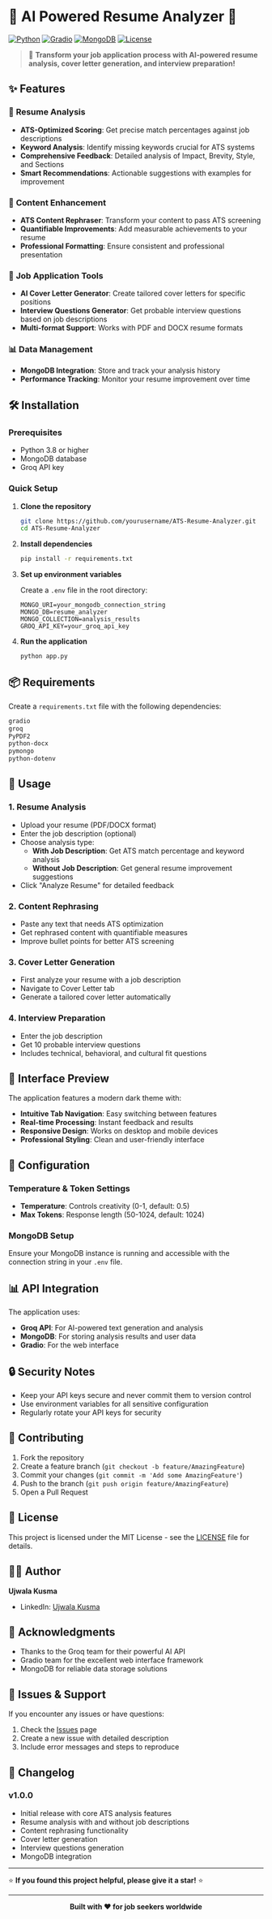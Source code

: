 # 📄 AI Powered Resume Analyzer 📄

[![Python](https://img.shields.io/badge/Python-3.8+-blue.svg)](https://www.python.org/downloads/)
[![Gradio](https://img.shields.io/badge/Gradio-Latest-orange.svg)](https://gradio.app/)
[![MongoDB](https://img.shields.io/badge/MongoDB-Database-green.svg)](https://www.mongodb.com/)
[![License](https://img.shields.io/badge/License-MIT-yellow.svg)](LICENSE)

> 🚀 **Transform your job application process with AI-powered resume analysis, cover letter generation, and interview preparation!**

## ✨ Features

### 🎯 **Resume Analysis**
- **ATS-Optimized Scoring**: Get precise match percentages against job descriptions
- **Keyword Analysis**: Identify missing keywords crucial for ATS systems
- **Comprehensive Feedback**: Detailed analysis of Impact, Brevity, Style, and Sections
- **Smart Recommendations**: Actionable suggestions with examples for improvement

### 📝 **Content Enhancement**
- **ATS Content Rephraser**: Transform your content to pass ATS screening
- **Quantifiable Improvements**: Add measurable achievements to your resume
- **Professional Formatting**: Ensure consistent and professional presentation

### 💼 **Job Application Tools**
- **AI Cover Letter Generator**: Create tailored cover letters for specific positions
- **Interview Questions Generator**: Get probable interview questions based on job descriptions
- **Multi-format Support**: Works with PDF and DOCX resume formats

### 📊 **Data Management**
- **MongoDB Integration**: Store and track your analysis history
- **Performance Tracking**: Monitor your resume improvement over time

## 🛠️ Installation

### Prerequisites
- Python 3.8 or higher
- MongoDB database
- Groq API key

### Quick Setup

1. **Clone the repository**
   ```bash
   git clone https://github.com/yourusername/ATS-Resume-Analyzer.git
   cd ATS-Resume-Analyzer
   ```

2. **Install dependencies**
   ```bash
   pip install -r requirements.txt
   ```

3. **Set up environment variables**
   
   Create a `.env` file in the root directory:
   ```env
   MONGO_URI=your_mongodb_connection_string
   MONGO_DB=resume_analyzer
   MONGO_COLLECTION=analysis_results
   GROQ_API_KEY=your_groq_api_key
   ```

4. **Run the application**
   ```bash
   python app.py
   ```

## 📦 Requirements

Create a `requirements.txt` file with the following dependencies:

```txt
gradio
groq
PyPDF2
python-docx
pymongo
python-dotenv
```

## 🚀 Usage

### 1. Resume Analysis
- Upload your resume (PDF/DOCX format)
- Enter the job description (optional)
- Choose analysis type:
  - **With Job Description**: Get ATS match percentage and keyword analysis
  - **Without Job Description**: Get general resume improvement suggestions
- Click "Analyze Resume" for detailed feedback

### 2. Content Rephrasing
- Paste any text that needs ATS optimization
- Get rephrased content with quantifiable measures
- Improve bullet points for better ATS screening

### 3. Cover Letter Generation
- First analyze your resume with a job description
- Navigate to Cover Letter tab
- Generate a tailored cover letter automatically

### 4. Interview Preparation
- Enter the job description
- Get 10 probable interview questions
- Includes technical, behavioral, and cultural fit questions

## 🎨 Interface Preview

The application features a modern dark theme with:
- **Intuitive Tab Navigation**: Easy switching between features
- **Real-time Processing**: Instant feedback and results
- **Responsive Design**: Works on desktop and mobile devices
- **Professional Styling**: Clean and user-friendly interface

## 🔧 Configuration

### Temperature & Token Settings
- **Temperature**: Controls creativity (0-1, default: 0.5)
- **Max Tokens**: Response length (50-1024, default: 1024)

### MongoDB Setup
Ensure your MongoDB instance is running and accessible with the connection string in your `.env` file.

## 📊 API Integration

The application uses:
- **Groq API**: For AI-powered text generation and analysis
- **MongoDB**: For storing analysis results and user data
- **Gradio**: For the web interface

## 🔒 Security Notes

- Keep your API keys secure and never commit them to version control
- Use environment variables for all sensitive configuration
- Regularly rotate your API keys for security

## 🤝 Contributing

1. Fork the repository
2. Create a feature branch (`git checkout -b feature/AmazingFeature`)
3. Commit your changes (`git commit -m 'Add some AmazingFeature'`)
4. Push to the branch (`git push origin feature/AmazingFeature`)
5. Open a Pull Request

## 📝 License

This project is licensed under the MIT License - see the [LICENSE](LICENSE) file for details.

## 👨‍💻 Author

**Ujwala Kusma**
- LinkedIn: [Ujwala Kusma](https://www.linkedin.com/in/ujwala-kusma-77748a246/)

## 🙏 Acknowledgments

- Thanks to the Groq team for their powerful AI API
- Gradio team for the excellent web interface framework
- MongoDB for reliable data storage solutions

## 🐛 Issues & Support

If you encounter any issues or have questions:
1. Check the [Issues](https://github.com/U0426jwala/ATS-Resume-Analyzer/issues) page
2. Create a new issue with detailed description
3. Include error messages and steps to reproduce

## 🔄 Changelog

### v1.0.0
- Initial release with core ATS analysis features
- Resume analysis with and without job descriptions
- Content rephrasing functionality
- Cover letter generation
- Interview questions generation
- MongoDB integration

---

⭐ **If you found this project helpful, please give it a star!** ⭐

---

<div align="center">
  <strong>Built with ❤️ for job seekers worldwide</strong>
</div>
